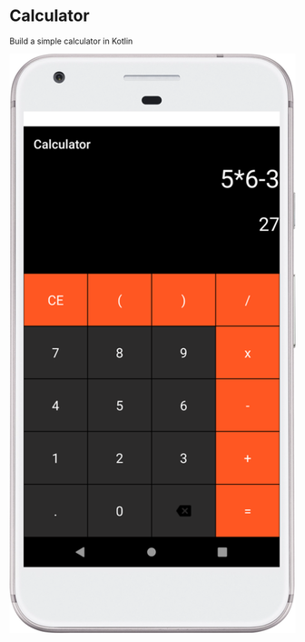 ﻿# Calculator
Build a simple calculator in Kotlin

![alt text](https://github.com/Amin405/Calculator/blob/main/Screenshot/Screenshot_20221026_095631.png)
